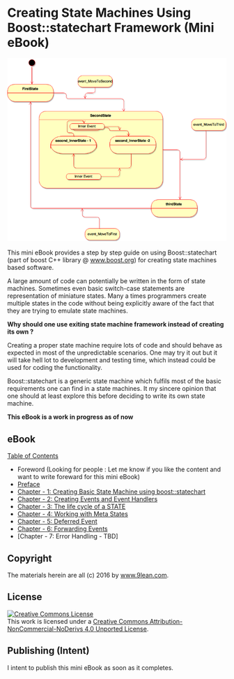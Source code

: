 # Creating State Machines Using Boost::statechart Framework (Mini eBook)

![alt tag](https://github.com/9lean/State-Machine-Using-Boost-Statechart/blob/master/StateMachine.png)

This mini eBook provides a step by step guide on using Boost::statechart (part of boost C++ library @ www.boost.org) for creating state machines based software.

A large amount of code can potentially be written in the form of state machines. Sometimes even basic switch-case statements are representation of miniature states. Many a times programmers create multiple states in the code without being explicitly aware of the fact that they are trying to emulate state machines.

__Why should one use exiting state machine framework instead of creating its own ?__

Creating a proper state machine require lots of code and should behave as expected in most of the unpredictable scenarios. One may try it out but it will take hell lot to development and testing time, which instead could be used for coding the functionality.

Boost::statechart is a generic state machine which fulfils most of the basic requirements one can find in a state machines. It my sincere opinion that one should at least explore this before deciding to write its own state machine.

__This eBook is a work in progress as of now__

## eBook

[Table of Contents]()
* Foreword (Looking for people : Let me know if you like the content and want to write foreward for this mini eBook)
* [Preface](https://github.com/9lean/State-Machine-Using-Boost-Statechart/tree/master/Preface)
* [Chapter - 1: Creating Basic State Machine using boost::statechart](https://github.com/9lean/State-Machine-Using-Boost-Statechart/tree/master/Chapter-1)
* [Chapter - 2: Creating Events and Event Handlers](https://github.com/9lean/State-Machine-Using-Boost-Statechart/tree/master/Chapter-2)
* [Chapter - 3: The life cycle of a STATE](https://github.com/9lean/State-Machine-Using-Boost-Statechart/tree/master/Chapter-3)
* [Chapter - 4: Working with Meta States](https://github.com/9lean/State-Machine-Using-Boost-Statechart/tree/master/Chapter-4)
* [Chapter - 5: Deferred Event](https://github.com/9lean/State-Machine-Using-Boost-Statechart/tree/master/Chapter-5)
* [Chapter - 6: Forwarding Events](https://github.com/9lean/State-Machine-Using-Boost-Statechart/blob/master/Chapter-6/Readme.md)
* [Chapter - 7: Error Handling - TBD]


## Copyright

The materials herein are all (c) 2016 by www.9lean.com.

## License

<a rel="license" href="http://creativecommons.org/licenses/by-nc-nd/4.0/"><img alt="Creative Commons License" style="border-width:0" src="https://i.creativecommons.org/l/by-nc-nd/4.0/88x31.png" /></a><br />This work is licensed under a <a rel="license" href="http://creativecommons.org/licenses/by-nc-nd/4.0/">Creative Commons Attribution-NonCommercial-NoDerivs 4.0 Unported License</a>.

## Publishing (Intent)

I intent to publish this mini eBook as soon as it completes.
